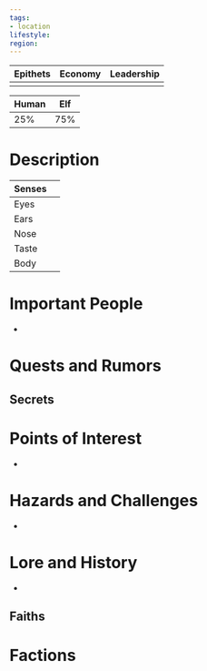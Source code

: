 ```yaml
---
tags:
- location
lifestyle: 
region: 
---
```


| Epithets | Economy | Leadership |
| -------- | ------- | ---------- |
|          |         |            |

| Human | Elf |
| ----- | --- |
| 25%   | 75% |

# Description

| Senses |     |
| ------ | --- |
| Eyes   |     |
| Ears   |     |
| Nose   |     |
| Taste  |     |
| Body   |     |

# Important People
- 
# Quests and Rumors
## Secrets
# Points of Interest
- 
# Hazards and Challenges
- 
# Lore and History
-
## Faiths
# Factions